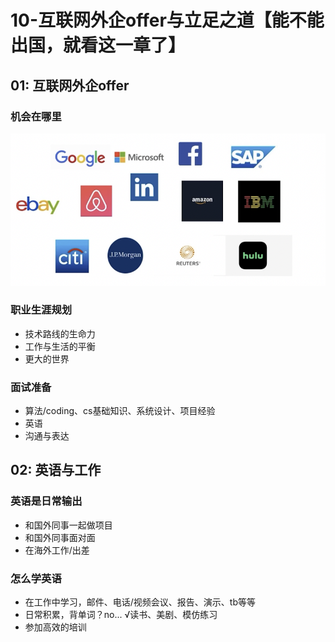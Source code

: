 # 10-互联网外企offer与立足之道【能不能出国，就看这一章了】

## 01: 互联网外企offer

### 机会在哪里

![image-20230813225223592](./assets/image-20230813225223592.png)

### 职业生涯规划

* 技术路线的生命力    
* 工作与生活的平衡    
* 更大的世界

### 面试准备

* 算法/coding、cs基础知识、系统设计、项目经验    
* 英语    
* 沟通与表达

## 02: 英语与工作

### 英语是日常输出    

* 和国外同事一起做项目    
* 和国外同事面对面    
* 在海外工作/出差 

### 怎么学英语    

* 在工作中学习，邮件、电话/视频会议、报告、演示、tb等等    
* 日常积累，背单词？no... √读书、美剧、模仿练习    
* 参加高效的培训
